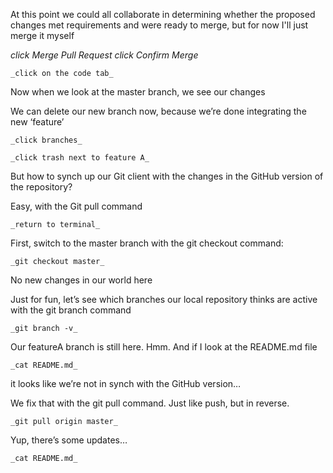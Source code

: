 At this point we could all collaborate in determining whether the proposed changes met
requirements and were ready to merge, but for now I'll just merge it myself

  _click Merge Pull Request_
  _click Confirm Merge_

    _click on the code tab_

Now when we look at the master branch, we see our changes

We can delete our new branch now, because we’re done integrating the new ‘feature’

    _click branches_

    _click trash next to feature A_

But how to synch up our Git client with the changes in the GitHub version of the repository?

Easy, with the Git pull command

    _return to terminal_

First, switch to the master branch with the git checkout command:

    _git checkout master_

No new changes in our world here

Just for fun, let’s see which branches our local repository thinks are active with the git branch command

    _git branch -v_

Our featureA branch is still here.  Hmm.  And if I look at the README.md file

    _cat README.md_

it looks like we’re not in synch with the GitHub version…

We fix that with the git pull command.  Just like push, but in reverse.

    _git pull origin master_

Yup, there’s some updates…

    _cat README.md_
